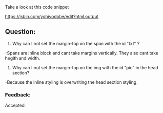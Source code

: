 Take a look at this code snippet

https://jsbin.com/yohivodobe/edit?html,output

## Question: 

1. Why can I not set the margin-top on the span with the id "txt" ? 

-Spans are inline block and cant take margins vertically. They also cant take hegith and width.

1. Why can I not set the margin-top on the img with the id "pic" in the head section?

-Because the inline styling is overwriting the head section styling.

### Feedback:

Accepted.